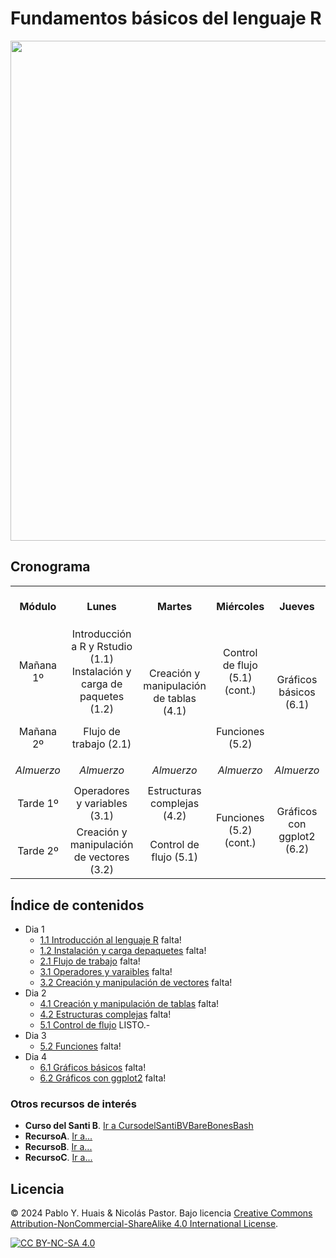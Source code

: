 # Fundamentos básicos del lenguaje R
<p align="center">
    <img src="./FLYERv3.png" width="800">
</p>

## Cronograma
<table >
    <tr align="center" height="65px">
      <th>Módulo</th>
      <th>Lunes</th>
      <th>Martes</th>
      <th>Miércoles</th>
      <th>Jueves</th>
      <th>Viernes</th>
    </tr>
    <tr align="center"  height="65px">
        <td>Mañana 1º</td>
        <td>Introducción a R y Rstudio (1.1) Instalación y carga de paquetes (1.2)</td>
        <td rowspan="2">Creación y manipulación de tablas (4.1)</td>
        <td>Control de flujo (5.1) (cont.)</td>
        <td rowspan="2">Gráficos básicos (6.1)</td>
        <td rowspan="2">Sesión de PyR</td>
    </tr>
    <tr align="center" height="65px">
        <td>Mañana 2º</td>
        <td>Flujo de trabajo (2.1)</td>
        <td>Funciones (5.2)</td>        
    </tr>
    <tr height="40px">
        <td align="center"><i>Almuerzo</i></td>
        <td align="center"><i>Almuerzo</i></td>
        <td align="center"><i>Almuerzo</i></td>
        <td align="center"><i>Almuerzo</i></td>
        <td align="center"><i>Almuerzo</i></td>
        <td align="center"><i>Almuerzo</i></td>
    </tr>
    <tr align="center" height="65px">
        <td>Tarde 1º</td>
        <td>Operadores y variables (3.1)</td>
        <td>Estructuras complejas (4.2)</td>
        <td rowspan="2">Funciones (5.2) (cont.)</td>
        <td rowspan="2">Gráficos con ggplot2 (6.2)</td>
        <td rowspan="2"><b>EVALUACIÓN</b></td>
    </tr>
    <tr align="center" height="65px">
        <td>Tarde 2º</td>
        <td>Creación y manipulación de vectores (3.2)</td>
        <td>Control de flujo (5.1)</td>       
    </tr>    
</table>




## Índice de contenidos
- Dia 1
  - [1.1 Introducción al lenguaje R]() falta!
  - [1.2 Instalación y carga depaquetes]() falta!
  - [2.1 Flujo de trabajo]() falta!
  - [3.1 Operadores y varaibles]() falta!
  - [3.2 Creación y manipulación de vectores]() falta!
- Dia 2
  - [4.1 Creación y manipulación de tablas]() falta!
  - [4.2 Estructuras complejas]() falta!
  - [5.1 Control de flujo](dia2/5.1_control_flujo.Rmd) LISTO.-
- Dia 3
  - [5.2 Funciones]() falta!
- Dia 4
  - [6.1 Gráficos básicos]() falta!
  - [6.2 Gráficos con ggplot2]() falta!
  

### Otros recursos de interés
- **Curso del Santi B**. [Ir a CursodelSantiBVBareBonesBash](https://barebonesbash.github.io/)
- **RecursoA**. [Ir a...]()
- **RecursoB**. [Ir a...]()
- **RecursoC**. [Ir a...]()




## Licencia
© 2024 Pablo Y. Huais & Nicolás Pastor. Bajo licencia [Creative Commons Attribution-NonCommercial-ShareAlike 4.0 International License][cc-by-nc-sa].

[![CC BY-NC-SA 4.0][cc-by-nc-sa-image]][cc-by-nc-sa]

[cc-by-nc-sa]: http://creativecommons.org/licenses/by-nc-sa/4.0/
[cc-by-nc-sa-image]: https://licensebuttons.net/l/by-nc-sa/4.0/88x31.png
